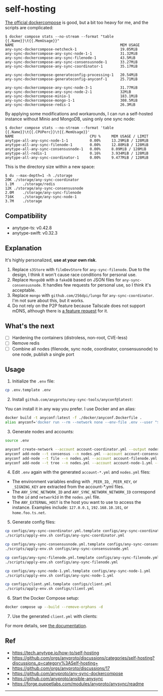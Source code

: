 # self-hosting

[The official dockercompose](https://github.com/anyproto/any-sync-dockercompose) is good, but a bit too heavy for me, and the scripts are complicated:

```
$ docker compose stats --no-stream --format "table {{.Name}}\t{{.MemUsage}}"
NAME                                                 MEM USAGE
any-sync-dockercompose-netcheck-1                    19.05MiB
any-sync-dockercompose-any-sync-node-1-1             31.32MiB
any-sync-dockercompose-any-sync-filenode-1           43.5MiB
any-sync-dockercompose-any-sync-consensusnode-1      33.27MiB
any-sync-dockercompose-any-sync-coordinator-1        35.17MiB

any-sync-dockercompose-generateconfig-processing-1   20.54MiB
any-sync-dockercompose-generateconfig-anyconf-1      25.71MiB

any-sync-dockercompose-any-sync-node-3-1             31.77MiB
any-sync-dockercompose-any-sync-node-2-1             32MiB
any-sync-dockercompose-minio-1                       183.1MiB
any-sync-dockercompose-mongo-1-1                     308.5MiB
any-sync-dockercompose-redis-1                       26.3MiB
```

By applying some modifications and workarounds, I can run a self-hosted instance without Minio and MongoDB, using only one sync node:

```
$ docker compose stats --no-stream --format 'table {{.Name}}\t{{.CPUPerc}}\t{{.MemUsage}}'
NAME                                   CPU %     MEM USAGE / LIMIT
anytype-all-any-sync-node-1-1          0.00%     13.29MiB / 128MiB
anytype-all-any-sync-filenode-1        0.00%     12.88MiB / 128MiB
anytype-all-any-sync-consensusnode-1   0.00%     8.09MiB / 128MiB
anytype-all-redis-1                    0.16%     3.934MiB / 128MiB
anytype-all-any-sync-coordinator-1     0.00%     9.477MiB / 128MiB
```

This is the directory size within a new space:

```
$ du --max-depth=1 -h ./storage
20K	./storage/any-sync-coordinator
1.1M	./storage/redis
12K	./storage/any-sync-consensusnode
2.0M	./storage/any-sync-filenode
716K	./storage/any-sync-node-1
3.7M	./storage
```

## Compatibility

- anytype-ts: v0.42.8
- anytype-swift: v0.32.3

## Explanation

It's highly personalized, **use at your own risk**.

1. Replace `s3Store` with `fileDevStore` for `any-sync-filenode`. Due to the design, I think it won't cause race conditions for personal use.
2. Replace `MongoDB` with a `fakeDB` based on JSON files for `any-sync-consensusnode`. It handles few requests for personal use, so I think it's acceptable.
3. Replace `mongo` with `github.com/256dpi/lungo` for `any-sync-coordinator`. I'm not sure about this, but it works.
4. Do not rely on the P2P feature because Tailscale does not support mDNS, although there is [a feature request](https://github.com/anyproto/anytype-heart/issues/1341) for it.

## What's the next

- [ ] Hardening the containers (distroless, non-root, CVE-less)
- [ ] Remove redis
- [ ] Combine all nodes (filenode, sync node, coordinator, consensusnode) to one node, publish a single port

## Usage

1. Initialize the `.env` file:

```sh
cp .env.template .env
```

2. Install `github.com/anyproto/any-sync-tools/anyconf@latest`:

You can install it in any way you prefer. I use Docker and an alias:

```sh
docker build -t anyconf:latest -f ./docker/anyconf.Dockerfile .
alias anyconf='docker run --rm --network none --env-file .env --user "$(id -u):$(id -g)" -v "$(pwd)":/app -w /app anyconf:latest'
```

3. Generate nodes and accounts:

```sh
source .env

anyconf create-network --account account-coordinator.yml --output nodes.yml --address $ANY_SYNC_COORDINATOR_HOST:$ANY_SYNC_COORDINATOR_PORT
anyconf add-node --t consensus --n nodes.yml --account account-consensusnode.yml --address $ANY_SYNC_CONSENSUSNODE_HOST:$ANY_SYNC_CONSENSUSNODE_PORT
anyconf add-node --t file --n nodes.yml --account account-filenode.yml --address $ANY_SYNC_FILENODE_HOST:$ANY_SYNC_FILENODE_PORT
anyconf add-node --t tree --n nodes.yml --account account-node-1.yml --address $ANY_SYNC_NODE_1_HOST:$ANY_SYNC_NODE_1_PORT
```

4. Edit `.env` again with the generated `account-*.yml` and `nodes.yml` files:

- The environment variables ending with `_PEER_ID`, `_PEER_KEY`, or `_SIGNING_KEY` are extracted from the account-\*.yml files.
- The `ANY_SYNC_NETWORK_ID` and `ANY_SYNC_NETWORK_NETWORK_ID` correspond to the `id` and `networkId` in the `nodes.yml` file.
- The `ANY_EXTERNAL_HOST` is the host you want to use to access the instance. Examples include: `127.0.0.1`, `192.168.10.101`, or `home.foo.ts.net`.

5. Generate config files:

```sh
cp configs/any-sync-coordinator.yml.template configs/any-sync-coordinator.yml
./scripts/apply-env.sh configs/any-sync-coordinator.yml

cp configs/any-sync-consensusnode.yml.template configs/any-sync-consensusnode.yml
./scripts/apply-env.sh configs/any-sync-consensusnode.yml

cp configs/any-sync-filenode.yml.template configs/any-sync-filenode.yml
./scripts/apply-env.sh configs/any-sync-filenode.yml

cp configs/any-sync-node-1.yml.template configs/any-sync-node-1.yml
./scripts/apply-env.sh configs/any-sync-node-1.yml

cp configs/client.yml.template configs/client.yml
./scripts/apply-env.sh configs/client.yml
```

6. Start the Docker Compose setup:

```sh
docker compose up --build --remove-orphans -d
```

7. Use the generated `client.yml` with clients:

For more details, see [the documentation](https://doc.anytype.io/anytype-docs/data-and-security/self-hosting/self-hosted).

## Ref

- https://tech.anytype.io/how-to/self-hosting
- https://github.com/orgs/anyproto/discussions/categories/self-hosting?discussions_q=category%3ASelf-hosting+
- https://github.com/orgs/anyproto/discussions/17
- https://github.com/anyproto/any-sync-dockercompose
- https://github.com/anyproto/ansible-anysync
- https://forge.puppetlabs.com/modules/anyproto/anysync/readme

---

[^1]: [Reduce s3 PUT/GET requests](https://github.com/anyproto/any-sync-filenode/issues/118)
